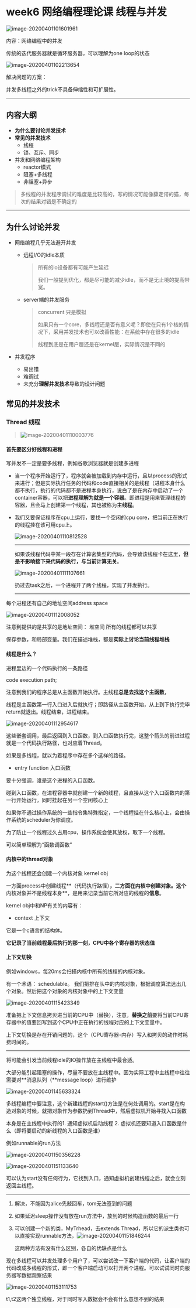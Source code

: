 # week6 网络编程理论课 线程与并发

![image-20200401101601961](week6_networkprogramming.assets/image-20200401101601961.png)

内容：网络编程中的并发

传统的迭代服务器就是循环服务器，可以理解为one loop的状态



![image-20200401102213654](week6_networkprogramming.assets/image-20200401102213654.png)

解决问题的方案：

并发多线程之外的trick不具备伸缩性和可扩展性。

****

## 内容大纲

- **为什么要讨论并发技术**
- **常见的并发技术**
  - 线程
  - 锁、互斥、同步
- 并发和网络编程架构
  - reactor模式
  - 阻塞+多线程
  - 非阻塞+异步

> 多线程的并发程序调试的难度是比较高的，写的情况可能像薛定谔的猫，每次的结果对错是不确定的

****

## 为什么讨论并发

- 网络编程几乎无法避开并发

  - 远程I/O的idle本质

    > 所有的io设备都有可能产生延迟
    >
    > 我们一般提到优化，都是尽可能的减少idle，而不是无止境的提高带宽。

  - server端的并发服务

    > concurrent 只是模拟
    >
    > 如果只有一个core，多线程还是否有意义呢？即使在只有1个核的情况下，采用并发技术也可以改善性能：在系统中存在很多的idle
    >
    > 线程到底是在用户层还是在kernel层，实际情况是不同的

- 并发程序

  - 易出错
  - 难调试
  - 未充分**理解并发技术**导致的设计问题

## 常见的并发技术

### Thread 线程

> ![image-20200401110003776](week6_networkprogramming.assets/image-20200401110003776.png)

#### 首先要区分好**线程**和**进程**

写并发不一定是要多线程，例如谷歌浏览器就是创建多进程

- 当一个程序开始运行了，程序就会被加载到内存中运行，且以process的形式来进行；但是实际执行任务的代码和code直接相关的是线程（进程本身什么都不执行，执行的代码都不是进程本身执行，说白了是在内存中启动了一个container容器，可以把**进程理解为就是一个容器**。即进程是用来管理线程的容器，且会马上创建第一个线程，其也被称为**主线程**。

- 我们又要保证程序在cpu上运行，要找一个空闲的cpu core，把当前正在执行的线程挂在该可用cpu上。

  ![image-20200401110812528](week6_networkprogramming.assets/image-20200401110812528.png)

  ****

  如果该线程代码中某一段存在计算密集型的代码，会导致该线程卡在这里，**但是不影响接下来代码的执行，与当前计算无关**。

  ![image-20200401111107661](week6_networkprogramming.assets/image-20200401111107661.png)

  扔过去task之后，一个进程开了两个线程，实现了并发执行。

  ****

每个进程还有自己的地址空间address  space

![image-20200401112008052](week6_networkprogramming.assets/image-20200401112008052.png)

注意到提供的是共享的是地址空间： 堆空间 所有的线程都可以共享

保存参数，和局部变量。我们在描述堆栈，都是**实际上讨论当前线程堆栈**

#### 线程是什么？

进程里边的一个代码执行的一条路径

code execution path; 

注意到我们的程序总是从主函数开始执行。主线程**总是去找这个主函数**，

线程是主函数第一行入口进入后就执行；即路径从主函数开始，从上到下执行完毕return就退出。线程结束，进程结束。

![image-20200401112954617](week6_networkprogramming.assets/image-20200401112954617.png)

这些嵌套调用，最后返回到入口函数，到入口函数执行完，这整个箭头的前进过程就是一个代码执行路径，也对应着Thread。

如果是多线程，就以为着程序中存在多个这样的路径。

- entry function 入口函数

要十分强调，谁是这个进程的入口函数。

碰到入口函数，在进程容器中就创建一个新的线程，且直接从这个入口函数内的第一行开始运行，同时挂起在另一个空闲核心上

如果你不通过操作系统的一些指令集特殊指定，一个线程挂在什么核心上，会由操作系统的scheduler为你调度。

为了防止一个线程过久占用cpu，操作系统会使其放权，取下一个线程。

可以简单理解为“函数调函数”

#### 内核中的thread对象

为这个线程还会创建一个内核对象 kernel obj

一方面process中创建线程**（代码执行路径）**，二方面在内核中创建对象。这个**内核对象并不是线程本身**，是用来记录当前它所对应的线程的**信息**。

kernel obj中和NP有关的内容有：

- context 上下文

它是一个c语言的结构体。

**它记录了当前线程最后执行的那一刻，CPU中各个寄存器的状态值**

#### 上下文切换

例如windows，每20ms会扫描内核中所有的线程的内核对象。

有一个术语： schedulable。 我们把排在队中的内核对象，根据调度算法选出几个对象。然后把这个对象的内核对象中的上下文变量

![image-20200401115423349](week6_networkprogramming.assets/image-20200401115423349.png)

准备把上下文信息拷贝进当前的CPU中（替换），注意，**替换之前**要将当前CPU寄存器中的值要回写到这个CPU中正在执行的线程对应的上下文变量中。

上下文切换是存在开销问题的，这个（CPU寄存器-内存）写入和拷贝的动作时耗费时间的。

****

将可能会引发当前线程idle的IO操作放在主线程中最合适。

大部分能引起阻塞的操作，尽量不要放在主线程中。因为实际工程中主线程中往往需要对**消息队列（**message loop）进行维护

![image-20200401145633324](week6_networkprogramming.assets/image-20200401145633324.png)

多线程编程中要注意，这个新建线程的start()方法是在何处调用的。start是在构造对象的时候，就把对象作为参数扔到Thread中，然后虚拟机开始寻找入口函数

本身是在主线程中执行的1. 通知虚拟机启动线程 2. 虚拟机还要知道入口函数是什么（即将要启动的新线程的入口函数是谁）

例如runnable的run方法

![image-20200401150356228](week6_networkprogramming.assets/image-20200401150356228.png)

![image-20200401151133640](week6_networkprogramming.assets/image-20200401151133640.png)

可以认为start没有任何行为，它找到入口，通知虚拟机创建线程之后，就会立刻返回主线程。

****

1. 解决，不能因为alice先敲回车，tom无法签到的问题
2. 如果延迟sleep操作没有放在run方法中，放到的时候构造函数的最后一行

3. 可以创建一个新的类，MyTrhead，去extends Thread，所以它的派生类也可以直接实现runnable方法，![image-20200401151846244](week6_networkprogramming.assets/image-20200401151846244.png)

   这两种方法有没有什么区别，各自的优缺点是什么

现在多线程可以并发处理多个用户了，可以尝试改一下客户端的代码，让客户端的代码改成多线程的形式，即一个客户端启动可以打开两个进程。可以试试同时向服务器写数据观察结果

![image-20200401153111753](week6_networkprogramming.assets/image-20200401153111753.png)

t1,t2这两个独立线程，对于同时写入数据会不会有什么意想不到的结果